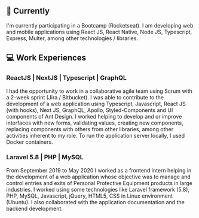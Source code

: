## 🚀 Currently 
I'm currently participating in a Bootcamp (Rocketseat). I am developing web and mobile applications using React JS, React Native, Node JS, Typescript, Express, Multer, among other technologies / libraries.

## 💻 Work Experiences 
### ReactJS | NextJS | Typescript | GraphQL
I had the opportunity to work in a collaborative agile team using Scrum with a 2-week sprint (Jira / Bitbucket). I was able to contribute to the development of a web application using Typescript, Javascript, React JS (with hooks), Next JS, GraphQL, Apollo, Styled-Components and UI components of Ant Design. I worked helping to develop and or improve interfaces with new forms, validating values, creating new components, replacing components with others from other libraries, among other activities inherent to my role. To run the application server locally, I used Docker containers.

### Laravel 5.8 | PHP | MySQL
From September 2019 to May 2020 I worked as a frontend intern helping in the development of a web application whose objective was to manage and control entries and exits of Personal Protective Equipment products in large industries. I worked using some technologies like Laravel framework (5.8), PHP, MySQL, Javascript, jQuery, HTML5, CSS in Linux environment (Ubuntu). I also collaborated with the application documentation and the backend development.

<!--
**beniciodaniel/beniciodaniel** is a ✨ _special_ ✨ repository because its `README.md` (this file) appears on your GitHub profile.

Here are some ideas to get you started:

- 🔭 I’m currently working on ...
- 🌱 I’m currently learning ...
- 👯 I’m looking to collaborate on ...
- 🤔 I’m looking for help with ...
- 💬 Ask me about ...
- 📫 How to reach me: ...
- 😄 Pronouns: ...
- ⚡ Fun fact: ...
-->
